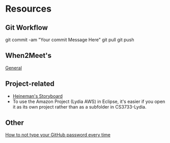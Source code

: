 # Resources

## Git Workflow

git commit -am "Your commit Message Here"
git pull
git push

## When2Meet's

[General](https://www.when2meet.com/?8367342-GaTih)

## Project-related

* [Heineman's Storyboard](https://web.cs.wpi.edu/~heineman/cs3733/)
* To use the Amazon Project (Lydia AWS) in Eclipse, it's easier if you open it as its own project rather than as a subfolder in CS3733-Lydia.


## Other

[How to not type your GitHub password every time](https://github.github.com/training-kit/downloads/github-git-cheat-sheet.pdf)